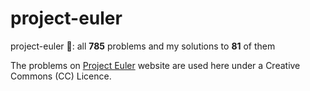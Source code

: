# project-euler
project-euler 🔢: all **785** problems and my solutions to **81** of them

The problems on [Project Euler](https://projecteuler.net/) website are used here under a Creative Commons (CC) Licence.
